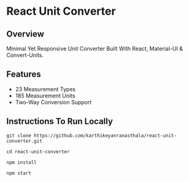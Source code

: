 # React Unit Converter

## Overview

Minimal Yet Responsive Unit Converter Built With React, Material-UI & Convert-Units.

## Features

- 23 Measurement Types 
- 185 Measurement Units
- Two-Way Conversion Support

## Instructions To Run Locally

```
git clone https://github.com/karthikeyanranasthala/react-unit-converter.git

cd react-unit-converter

npm install

npm start
```
